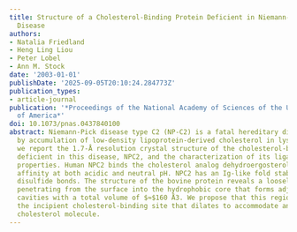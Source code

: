 ```yaml
---
title: Structure of a Cholesterol-Binding Protein Deficient in Niemann-Pick Type C2
  Disease
authors:
- Natalia Friedland
- Heng Ling Liou
- Peter Lobel
- Ann M. Stock
date: '2003-01-01'
publishDate: '2025-09-05T20:10:24.284773Z'
publication_types:
- article-journal
publication: '*Proceedings of the National Academy of Sciences of the United States
  of America*'
doi: 10.1073/pnas.0437840100
abstract: Niemann-Pick disease type C2 (NP-C2) is a fatal hereditary disease characterized
  by accumulation of low-density lipoprotein-derived cholesterol in lysosomes. Here
  we report the 1.7-Å resolution crystal structure of the cholesterol-binding protein
  deficient in this disease, NPC2, and the characterization of its ligand binding
  properties. Human NPC2 binds the cholesterol analog dehydroergosterol with submicromolar
  affinity at both acidic and neutral pH. NPC2 has an Ig-like fold stabilized by three
  disulfide bonds. The structure of the bovine protein reveals a loosely packed region
  penetrating from the surface into the hydrophobic core that forms adjacent small
  cavities with a total volume of $≈$160 Å3. We propose that this region represents
  the incipient cholesterol-binding site that dilates to accommodate an $≈$740-Å3
  cholesterol molecule.
---
```

